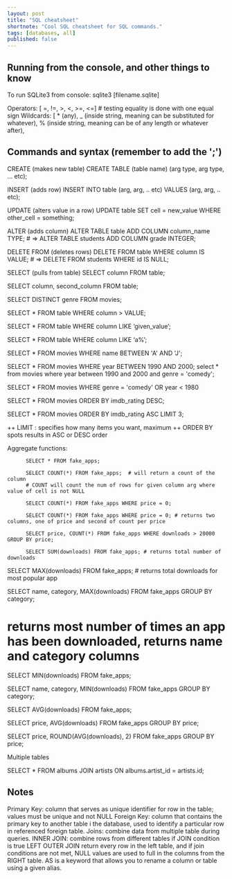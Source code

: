 ```yaml
---
layout: post
title: "SQL cheatsheet"
shortnote: "Cool SQL cheatsheet for SQL commands."
tags: [databases, all]
published: false
---
```


## Running from the console, and other things to know
To run SQLite3 from console:
sqlite3 [filename.sqlite]

Operators: [ =, !=, >, <, >=, <=]  # testing equality is done with one equal sign
Wildcards: [ * (any),
                     _ (inside string, meaning can be substituted for whatever),
                    % (inside string, meaning can be of any length or whatever after),

## Commands and syntax (remember to add the ';')

CREATE (makes new table)
CREATE TABLE (table name) (arg type, arg type, … etc);

INSERT (adds row)
INSERT INTO table (arg, arg, .. etc) VALUES (arg, arg, .. etc);

UPDATE (alters value in a row)
UPDATE table SET cell = new_value WHERE other_cell = something;

ALTER (adds column)
          ALTER TABLE table ADD COLUMN column_name TYPE;
          # => ALTER TABLE students ADD COLUMN grade INTEGER;

DELETE FROM (deletes rows)
         DELETE FROM table WHERE column IS VALUE;
         # => DELETE FROM students WHERE id IS NULL;

SELECT (pulls from table)
          SELECT column FROM table;

SELECT column, second_column FROM table;

SELECT DISTINCT genre FROM movies;

SELECT * FROM table WHERE column > VALUE;

SELECT * FROM table WHERE column LIKE ‘given_value’;

SELECT * FROM table WHERE column LIKE ‘a%’;

SELECT * FROM movies WHERE name BETWEEN 'A' AND 'J';

SELECT * FROM movies WHERE year BETWEEN 1990 AND 2000;
select * from movies where year between 1990 and 2000 and genre = 'comedy';

SELECT * FROM movies WHERE genre = 'comedy' OR year < 1980

SELECT * FROM movies ORDER BY imdb_rating DESC;

SELECT * FROM movies ORDER BY imdb_rating ASC LIMIT 3;

++ LIMIT : specifies how many items you want, maximum
++ ORDER BY spots results in ASC or DESC order

Aggregate functions:

          SELECT * FROM fake_apps;

          SELECT COUNT(*) FROM fake_apps;  # will return a count of the column
          # COUNT will count the num of rows for given column arg where value of cell is not NULL

          SELECT COUNT(*) FROM fake_apps WHERE price = 0;

          SELECT COUNT(*) FROM fake_apps WHERE price = 0; # returns two columns, one of price and second of count per price

          SELECT price, COUNT(*) FROM fake_apps WHERE downloads > 20000 GROUP BY price;

          SELECT SUM(downloads) FROM fake_apps; # returns total number of downloads

SELECT MAX(downloads) FROM fake_apps; # returns total downloads for most popular app

SELECT name, category, MAX(downloads) FROM fake_apps GROUP BY category;
  # returns most number of times an app has been downloaded, returns name and category columns

SELECT MIN(downloads) FROM fake_apps;

SELECT name, category, MIN(downloads) FROM fake_apps GROUP BY category;

SELECT AVG(downloads) FROM fake_apps;

SELECT price, AVG(downloads) FROM fake_apps GROUP BY price;

SELECT price, ROUND(AVG(downloads), 2) FROM fake_apps GROUP BY price;

Multiple tables

SELECT * FROM albums JOIN artists ON albums.artist_id = artists.id;

## Notes

Primary Key: column that serves as unique identifier for row in the table; values must be unique and not NULL
Foreign Key: column that contains the primary key to another table i the database, used to identify a particular row in referenced foreign table.
Joins: combine data from multiple table during queries.
INNER JOIN: combine rows from different tables if JOIN condition is true
LEFT OUTER JOIN return every row in the left table, and if join conditions are not met, NULL values are used to full in the columns from the RIGHT table.
AS is a keyword that allows you to rename a column or table using a given alias.
